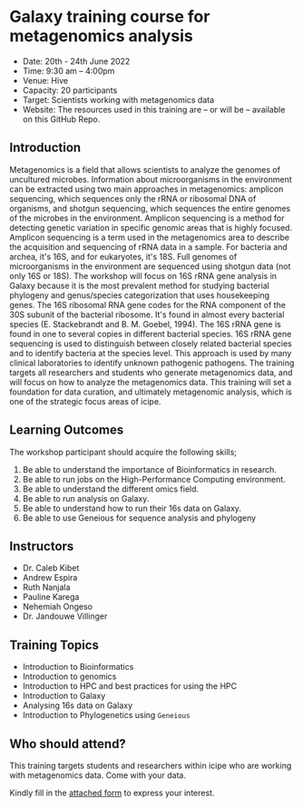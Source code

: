 # Galaxy training course for metagenomics analysis
- Date: 20th - 24th June 2022
- Time: 9:30 am – 4:00pm
- Venue: Hive
- Capacity: 20 participants
- Target: Scientists working with metagenomics data
- Website: The resources used in this training are – or will be – available on this GitHub Repo.

## Introduction
Metagenomics is a field that allows scientists to analyze the genomes of uncultured microbes. Information about microorganisms in the environment can be extracted using two main approaches in metagenomics: amplicon sequencing, which sequences only the rRNA or ribosomal DNA of organisms, and shotgun sequencing, which sequences the entire genomes of the microbes in the environment. Amplicon sequencing is a method for detecting genetic variation in specific genomic areas that is highly focused. Amplicon sequencing is a term used in the metagenomics area to describe the acquisition and sequencing of rRNA data in a sample. For bacteria and archea, it's 16S, and for eukaryotes, it's 18S. Full genomes of microorganisms in the environment are sequenced using shotgun data (not only 16S or 18S).
The workshop will focus on 16S rRNA gene analysis in Galaxy because it is the most prevalent method for studying bacterial phylogeny and genus/species categorization that uses housekeeping genes. The 16S ribosomal RNA gene codes for the RNA component of the 30S subunit of the bacterial ribosome. It's found in almost every bacterial species (E. Stackebrandt and B. M. Goebel, 1994). The 16S rRNA gene is found in one to several copies in different bacterial species. 16S rRNA gene sequencing is used to distinguish between closely related bacterial species and to identify bacteria at the species level. This approach is used by many clinical laboratories to identify unknown pathogenic pathogens.
The training targets all researchers and students who generate metagenomics data, and will focus on how to analyze the metagenomics data. This training will set a foundation for data curation, and ultimately metagenomic analysis, which is one of the strategic focus areas of icipe.

## Learning Outcomes
The workshop participant should acquire the following skills;
1.	Be able to understand the importance of Bioinformatics in research.
2.	Be able to run jobs on the High-Performance Computing environment.
3.	Be able to understand the different omics field.
4.	Be able to run analysis on Galaxy.
5.	Be able to understand how to run their 16s data on Galaxy.
6.	Be able to use Geneious for sequence analysis and phylogeny

## Instructors
- Dr. Caleb Kibet
- Andrew Espira
- Ruth Nanjala
- Pauline Karega
- Nehemiah Ongeso
- Dr. Jandouwe Villinger

## Training Topics
- Introduction to Bioinformatics
- Introduction to genomics 
- Introduction to HPC and best practices for using the HPC
- Introduction to Galaxy
- Analysing 16s data on Galaxy
- Introduction to Phylogenetics using `Geneious`

## Who should attend?
This training targets students and researchers within icipe who are working with metagenomics data. Come with your data.

Kindly fill in the [attached form](https://redcap.icipe.org/surveys/?s=JNNHEWATT8XY9JKT) to express your interest.

